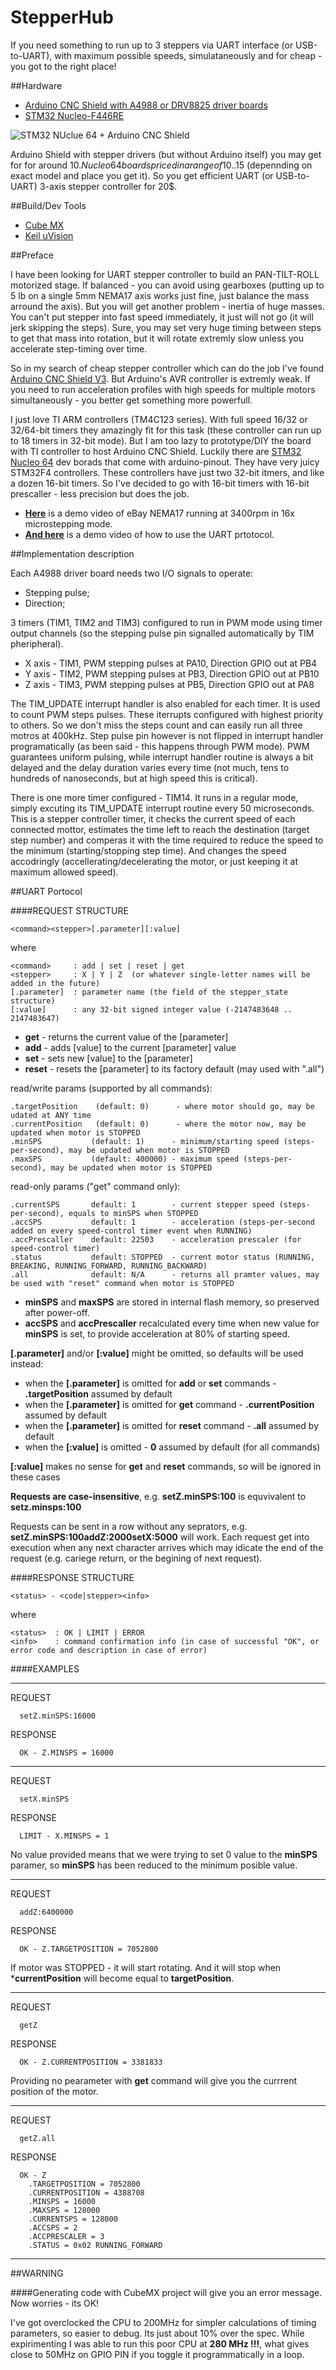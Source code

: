 # StepperHub


If you need something to run up to 3 steppers via UART interface (or USB-to-UART), with maximum possible speeds, simulataneously and for cheap - you got to the right place!

##Hardware

  - [Arduino CNC Shield with A4988 or DRV8825 driver boards](http://www.ebay.com/itm/CNC-kit-2-1X-Shield-4X-A4988-Drivers-for-Arduino-UNO-R3-ATmega328P-CH340G-/201552649446?hash=item2eed795ce6:g:E~UAAOSwGYVW~XXA)
  - [STM32 Nucleo-F446RE](http://www.digikey.com/product-detail/en/stmicroelectronics/NUCLEO-F446RE/497-15882-ND/5347712)

![STM32 NUclue 64 + Arduino CNC Shield](stepperHub.jpg)

Arduino Shield with stepper drivers (but without Arduino itself) you may get for for around 10$.
Nucleo 64 boards priced in a range of 10..15$ (depennding on exact model and place you get it).
So you get efficient UART (or USB-to-UART) 3-axis stepper controller for 20$. 
  
##Build/Dev Tools

  - [Cube MX](http://www.st.com/stm32cube)
  - [Keil uVision](http://www.keil.com/uvision/)

##Preface

I have been looking for UART stepper controller to build an PAN-TILT-ROLL motorized stage. 
If balanced - you can avoid using gearboxes (putting up to 5 lb on a single 5mm NEMA17 axis works just fine, just balance the mass arround the axis). But you will get another problem - inertia of huge masses. You can't put stepper into fast speed immediately, it just will not go (it will jerk skipping the steps). Sure, you may set very huge timing between steps to get that mass into rotation, but it will rotate extremly slow unless you accelerate step-timing over time. 

So in my search of cheap stepper controller which can do the job I've found [Arduino CNC Shield V3](http://http://blog.protoneer.co.nz/arduino-cnc-shield/). But Arduino's AVR controller is extremly weak. If you need to run acceleration profiles with high speeds for multiple motors simultaneously - you better get something more powerfull.

I just love TI ARM controllers (TM4C123 series). With full speed 16/32 or 32/64-bit timers they amazingly fit for this task (these controller can run up to 18 timers in 32-bit mode). But I am too lazy to prototype/DIY the board with TI controller to host Arduino CNC Shield. Luckily there are [STM32 Nucleo 64](http://ww.st.com/stm32nucleo) dev borads that come with arduino-pinout. They have very juicy STM32F4 controllers. These controllers have just two 32-bit itmers, and like a dozen 16-bit timers. So I've decided to go with 16-bit timers with 16-bit prescaller - less precision but does the job. 

 - **[Here](https://youtu.be/D3u7s1SLicY)** is a demo video of eBay NEMA17 running at 3400rpm in 16x microstepping mode.
 - **[And here](https://youtu.be/ANXc6-onQKg)** is a demo video of how to use the UART prtotocol.

##Implementation description

Each A4988 driver board needs two I/O signals to operate:

  - Stepping pulse;
  - Direction;

3 timers (TIM1, TIM2 and TIM3) configured to run in PWM mode using timer output channels (so the stepping pulse pin signalled automatically by TIM pheripheral).

  - X axis - TIM1, PWM stepping pulses at PA10, Direction GPIO out at PB4
  - Y axis - TIM2, PWM stepping pulses at PB3,  Direction GPIO out at PB10
  - Z axis - TIM3, PWM stepping pulses at PB5,  Direction GPIO out at PA8

The TIM_UPDATE interrupt handler is also enabled for each timer. It is used to count PWM steps pulses. These iterrupts configured with highest priority to others. So we don't miss the steps count and can easily run all three motros at 400kHz. Step pulse pin however is not flipped in interrupt handler programatically (as been said - this happens through PWM mode). PWM guarantees uniform pulsing, while interrupt handler routine is always a bit delayed and the delay duration varies every time (not much, tens to hundreds of nanoseconds, but at high speed this is critical).

There is one more timer configured - TIM14. 
It runs in a regular mode, simply excuting its TIM_UPDATE interrupt routine every 50 microseconds. This is a stepper controller timer, it checks the current speed of each connected mottor, estimates the time left to reach the destination (target step number) and comperas it with the time required to reduce the speed to the minimum (starting/stopping step time). And changes the speed accodringly (accellerating/decelerating the motor, or just keeping it at maximum allowed speed).

##UART Portocol

####REQUEST STRUCTURE

    <command><stepper>[.parameter][:value]

where

    <command>     : add | set | reset | get
    <stepper>     : X | Y | Z  (or whatever single-letter names will be added in the future)
    [.parameter]  : parameter name (the field of the stepper_state structure)
    [:value]      : any 32-bit signed integer value (-2147483648 .. 2147483647)

  - **get** - returns the current value of the [parameter] 
  - **add** - adds [value] to the current [parameter] value
  - **set** - sets new [value] to the [parameter]
  - **reset** - resets the [parameter] to its factory default (may used with ".all")

read/write params (supported by all commands):

    .targetPosition    (default: 0)      - where motor should go, may be udated at ANY time
    .currentPosition   (default: 0)      - where the motor now, may be updated when motor is STOPPED
    .minSPS           (default: 1)      - minimum/starting speed (steps-per-second), may be updated when motor is STOPPED
    .maxSPS           (default: 400000) - maximum speed (steps-per-second), may be updated when motor is STOPPED

read-only params ("get" command only):

    .currentSPS       default: 1        - current stepper speed (steps-per-second), equals to minSPS when STOPPED
    .accSPS           default: 1        - acceleration (steps-per-second added on every speed-control timer event when RUNNING)
    .accPrescaller    default: 22503    - acceleration prescaler (for speed-control timer)                 
    .status           default: STOPPED  - current motor status (RUNNING, BREAKING, RUNNING_FORWARD, RUNNING_BACKWARD)
    .all              default: N/A      - returns all pramter values, may be used with "reset" command when motor is STOPPED

  - **minSPS** and **maxSPS** are stored in internal flash memory, so preserved after power-off.
  - **accSPS** and **accPrescaller** recalculated every time when new value for **minSPS** is set, to provide acceleration at 80% of starting speed.

**[.parameter]** and/or **[:value]** might be omitted, so defaults will be used instead:

- when the **[.parameter]** is omitted  for **add** or **set** commands - **.targetPosition** assumed by default
- when the **[.parameter]** is omitted  for **get** command - **.currentPosition** assumed by default
- when the **[.parameter]** is omitted  for **reset** command - **.all** assumed by default
- when the **[:value]** is omitted -  **0** assumed by default (for all commands)

**[:value]** makes no sense for **get** and **reset** commands, so will be ignored in these cases

**Requests are case-insensitive**, e.g. **setZ.minSPS:100** is equvivalent to **setz.minsps:100**

Requests can be sent in a row without any seprators, e.g. **setZ.minSPS:100addZ:2000setX:5000** will work. Each request get into execution when any next character arrives which may idicate the end of the request (e.g. cariege return, or the begining of next request).

####RESPONSE STRUCTURE

    <status> - <code|stepper><info>
  
where

    <status>  : OK | LIMIT | ERROR
    <info>    : command confirmation info (in case of successful "OK", or error code and description in case of error)

####EXAMPLES

  -------------------------------------------
  
  REQUEST
    
      setZ.minSPS:16000
    
  RESPONSE
      
      OK - Z.MINSPS = 16000

  -------------------------------------------
  
  REQUEST
    
      setX.minSPS
      
  RESPONSE
      
      LIMIT - X.MINSPS = 1
      
  No value provided means that we were trying to set 0 value to the **minSPS** paramer, so **minSPS** has been reduced to the minimum posible value.

  -------------------------------------------
  
  REQUEST
    
      addZ:6400000
    
  RESPONSE
      
      OK - Z.TARGETPOSITION = 7052800
      
  If motor was STOPPED - it will start rotating. And it will stop when ***currentPosition** will become equal to **targetPosition**.
  
  -------------------------------------------
  
  REQUEST
    
      getZ
    
  RESPONSE
      
      OK - Z.CURRENTPOSITION = 3381833
  
  Providing no pearameter with **get** command will give you the currrent position of the motor.
  
  -------------------------------------------
  
  REQUEST
    
      getZ.all
    
  RESPONSE
    
      OK - Z
      	.TARGETPOSITION = 7052800
      	.CURRENTPOSITION = 4388708
      	.MINSPS = 16000
      	.MAXSPS = 128000
      	.CURRENTSPS = 128000
      	.ACCSPS = 2
      	.ACCPRESCALER = 3
      	.STATUS = 0x02 RUNNING_FORWARD

  -------------------------------------------

##WARNING

####Generating code with CubeMX project will give you an error message. Now worries - its OK!

I've got overclocked the CPU to 200MHz for simpler calculations of timing parameters, so easier to debug. Its just about 10% over the spec. While expirimenting I was able to run this poor CPU at **280 MHz !!!**, what gives close to 50MHz on GPIO PIN if you toggle it programmatically in a loop.
